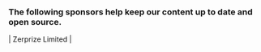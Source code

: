 ### The following sponsors help keep our content up to date and open source.
| Zerprize Limited | 


